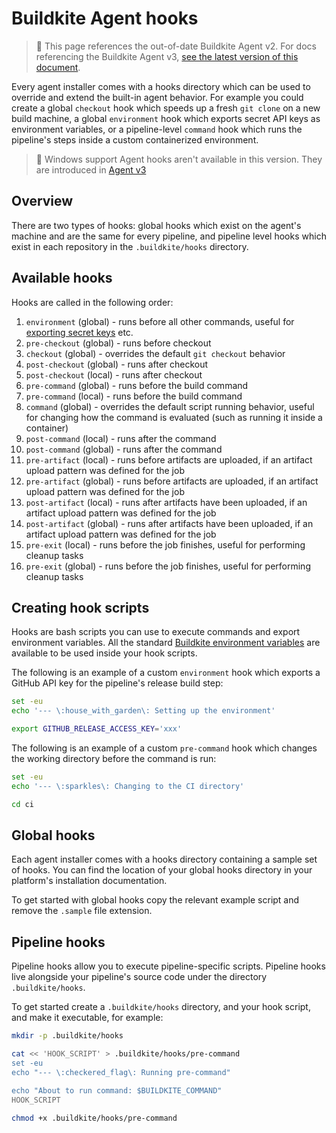 # Buildkite Agent hooks

> 🚧 This page references the out-of-date Buildkite Agent v2.
> For docs referencing the Buildkite Agent v3, <a href="/docs/agent/v3/hooks">see the latest version of this document</a>.

Every agent installer comes with a hooks directory which can be used to override and extend the built-in agent behavior. For example you could create a global `checkout` hook which speeds up a fresh `git clone` on a new build machine, a global `environment` hook which exports secret API keys as environment variables, or a pipeline-level `command` hook which runs the pipeline's steps inside a custom containerized environment.

> 📘 Windows support
> Agent hooks aren't available in this version. They are introduced in <a href="/docs/agent/v3/hooks">Agent v3</a>

## Overview

There are two types of hooks: global hooks which exist on the agent's machine and are the same for every pipeline, and pipeline level hooks which exist in each repository in the `.buildkite/hooks` directory.

## Available hooks

Hooks are called in the following order:

1. `environment` (global) - runs before all other commands, useful for [exporting secret keys](/docs/pipelines/security/secrets/managing#exporting-secrets-with-environment-hooks) etc.
1. `pre-checkout` (global) - runs before checkout
1. `checkout` (global) - overrides the default `git checkout` behavior
1. `post-checkout` (global) - runs after checkout
1. `post-checkout` (local) - runs after checkout
1. `pre-command` (global) - runs before the build command
1. `pre-command` (local) - runs before the build command
1. `command` (global) - overrides the default script running behavior, useful for changing how the command is evaluated (such as running it inside a container)
1. `post-command` (local) - runs after the command
1. `post-command` (global) - runs after the command
1. `pre-artifact` (local) - runs before artifacts are uploaded, if an artifact upload pattern was defined for the job
1. `pre-artifact` (global) - runs before artifacts are uploaded, if an artifact upload pattern was defined for the job
1. `post-artifact` (local) - runs after artifacts have been uploaded, if an artifact upload pattern was defined for the job
1. `post-artifact` (global) - runs after artifacts have been uploaded, if an artifact upload pattern was defined for the job
1. `pre-exit` (local) - runs before the job finishes, useful for performing cleanup tasks
1. `pre-exit` (global) - runs before the job finishes, useful for performing cleanup tasks

## Creating hook scripts

Hooks are bash scripts you can use to execute commands and export environment variables. All the standard [Buildkite environment variables](/docs/pipelines/environment-variables) are available to be used inside your hook scripts.

The following is an example of a custom `environment` hook which exports a GitHub API key for the pipeline's release build step:

```bash
set -eu
echo '--- \:house_with_garden\: Setting up the environment'

export GITHUB_RELEASE_ACCESS_KEY='xxx'
```

The following is an example of a custom `pre-command` hook which changes the working directory before the command is run:

```bash
set -eu
echo '--- \:sparkles\: Changing to the CI directory'

cd ci
```

## Global hooks

Each agent installer comes with a hooks directory containing a sample set of hooks. You can find the location of your global hooks directory in your platform's installation documentation.

To get started with global hooks copy the relevant example script and remove the `.sample` file extension.

## Pipeline hooks

Pipeline hooks allow you to execute pipeline-specific scripts. Pipeline hooks live alongside your pipeline's source code under the directory `.buildkite/hooks`.

To get started create a `.buildkite/hooks` directory, and your hook script, and make it executable, for example:

```bash
mkdir -p .buildkite/hooks

cat << 'HOOK_SCRIPT' > .buildkite/hooks/pre-command
set -eu
echo "--- \:checkered_flag\: Running pre-command"

echo "About to run command: $BUILDKITE_COMMAND"
HOOK_SCRIPT

chmod +x .buildkite/hooks/pre-command
```
